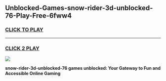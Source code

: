 
## Unblocked-Games-snow-rider-3d-unblocked-76-Play-Free-6fww4
<h3>
<a href="https://premium76.site?title=snow-rider-3d-unblocked-76&ref=23A">CLICK TO PLAY</a></h3>
<hr>

<h3>
<a href="https://premium76.site?title=snow-rider-3d-unblocked-76&ref=23A">CLICK 2 PLAY</a>
  
</h3>

<a href="https://premium76.site?title=snow-rider-3d-unblocked-76&ref=23A"><img src="https://clearcache.store/games.png"></a>


**snow-rider-3d-unblocked-76 games unblocked: Your Gateway to Fun and Accessible Online Gaming**
